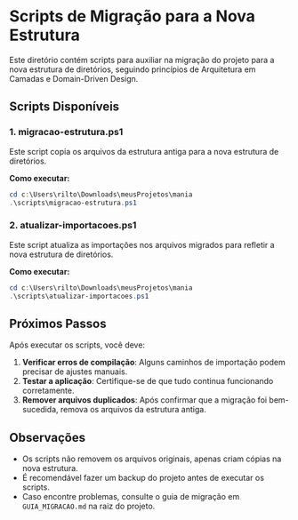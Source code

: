 # Scripts de Migração para a Nova Estrutura

Este diretório contém scripts para auxiliar na migração do projeto para a nova estrutura de diretórios, seguindo princípios de Arquitetura em Camadas e Domain-Driven Design.

## Scripts Disponíveis

### 1. migracao-estrutura.ps1

Este script copia os arquivos da estrutura antiga para a nova estrutura de diretórios.

**Como executar:**

```powershell
cd c:\Users\rilto\Downloads\meusProjetos\mania
.\scripts\migracao-estrutura.ps1
```

### 2. atualizar-importacoes.ps1

Este script atualiza as importações nos arquivos migrados para refletir a nova estrutura de diretórios.

**Como executar:**

```powershell
cd c:\Users\rilto\Downloads\meusProjetos\mania
.\scripts\atualizar-importacoes.ps1
```

## Próximos Passos

Após executar os scripts, você deve:

1. **Verificar erros de compilação**: Alguns caminhos de importação podem precisar de ajustes manuais.
2. **Testar a aplicação**: Certifique-se de que tudo continua funcionando corretamente.
3. **Remover arquivos duplicados**: Após confirmar que a migração foi bem-sucedida, remova os arquivos da estrutura antiga.

## Observações

- Os scripts não removem os arquivos originais, apenas criam cópias na nova estrutura.
- É recomendável fazer um backup do projeto antes de executar os scripts.
- Caso encontre problemas, consulte o guia de migração em `GUIA_MIGRACAO.md` na raiz do projeto.
